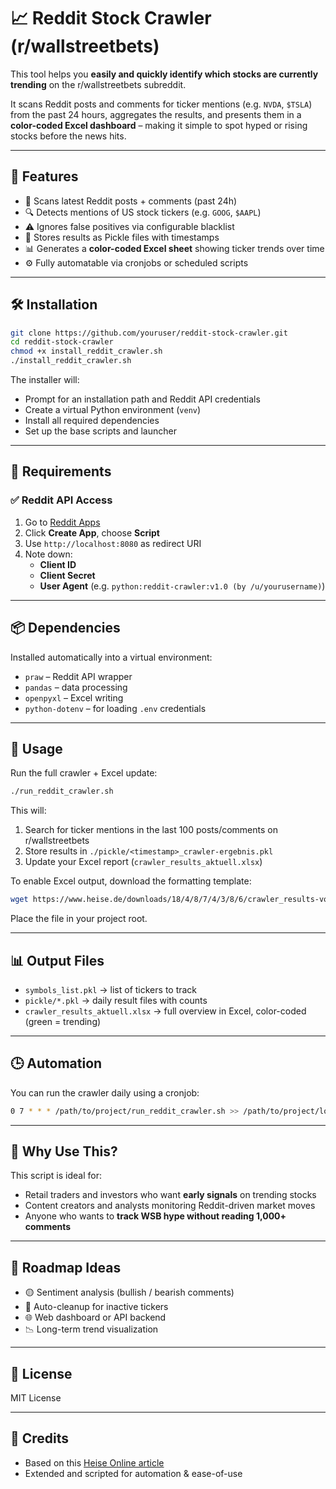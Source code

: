 # 📈 Reddit Stock Crawler (r/wallstreetbets)

This tool helps you **easily and quickly identify which stocks are currently trending** on the r/wallstreetbets subreddit.

It scans Reddit posts and comments for ticker mentions (e.g. `NVDA`, `$TSLA`) from the past 24 hours, aggregates the results, and presents them in a **color-coded Excel dashboard** – making it simple to spot hyped or rising stocks before the news hits.

---

## 🚀 Features

- 🧠 Scans latest Reddit posts + comments (past 24h)
- 🔍 Detects mentions of US stock tickers (e.g. `GOOG`, `$AAPL`)
- ⚠️ Ignores false positives via configurable blacklist
- 📁 Stores results as Pickle files with timestamps
- 📊 Generates a **color-coded Excel sheet** showing ticker trends over time
- ⚙️ Fully automatable via cronjobs or scheduled scripts

---

## 🛠️ Installation

```bash
git clone https://github.com/youruser/reddit-stock-crawler.git
cd reddit-stock-crawler
chmod +x install_reddit_crawler.sh
./install_reddit_crawler.sh
```

The installer will:
- Prompt for an installation path and Reddit API credentials
- Create a virtual Python environment (`venv`)
- Install all required dependencies
- Set up the base scripts and launcher

---

## 🔐 Requirements

### ✅ Reddit API Access

1. Go to [Reddit Apps](https://www.reddit.com/prefs/apps)
2. Click **Create App**, choose **Script**
3. Use `http://localhost:8080` as redirect URI
4. Note down:
   - **Client ID**
   - **Client Secret**
   - **User Agent** (e.g. `python:reddit-crawler:v1.0 (by /u/yourusername)`)

---

## 📦 Dependencies

Installed automatically into a virtual environment:

- `praw` – Reddit API wrapper
- `pandas` – data processing
- `openpyxl` – Excel writing
- `python-dotenv` – for loading `.env` credentials

---

## 🧪 Usage

Run the full crawler + Excel update:

```bash
./run_reddit_crawler.sh
```

This will:
1. Search for ticker mentions in the last 100 posts/comments on r/wallstreetbets
2. Store results in `./pickle/<timestamp>_crawler-ergebnis.pkl`
3. Update your Excel report (`crawler_results_aktuell.xlsx`)

To enable Excel output, download the formatting template:

```bash
wget https://www.heise.de/downloads/18/4/8/7/4/3/8/6/crawler_results-vorlage.xlsx
```

Place the file in your project root.

---

## 📊 Output Files

- `symbols_list.pkl` → list of tickers to track
- `pickle/*.pkl` → daily result files with counts
- `crawler_results_aktuell.xlsx` → full overview in Excel, color-coded (green = trending)

---

## 🕒 Automation

You can run the crawler daily using a cronjob:

```bash
0 7 * * * /path/to/project/run_reddit_crawler.sh >> /path/to/project/logs/cron.log 2>&1
```

---

## 🎯 Why Use This?

This script is ideal for:

- Retail traders and investors who want **early signals** on trending stocks
- Content creators and analysts monitoring Reddit-driven market moves
- Anyone who wants to **track WSB hype without reading 1,000+ comments**

---

## 📌 Roadmap Ideas

- 🟡 Sentiment analysis (bullish / bearish comments)
- 🧹 Auto-cleanup for inactive tickers
- 🌐 Web dashboard or API backend
- 📉 Long-term trend visualization

---

## 📄 License

MIT License

---

## 🙌 Credits

- Based on this [Heise Online article](https://www.heise.de/ratgeber/Reddit-Crawler-fuer-Aktien-in-Python-bauen-So-geht-es-Schritt-fuer-Schritt-10442095.html)
- Extended and scripted for automation & ease-of-use
